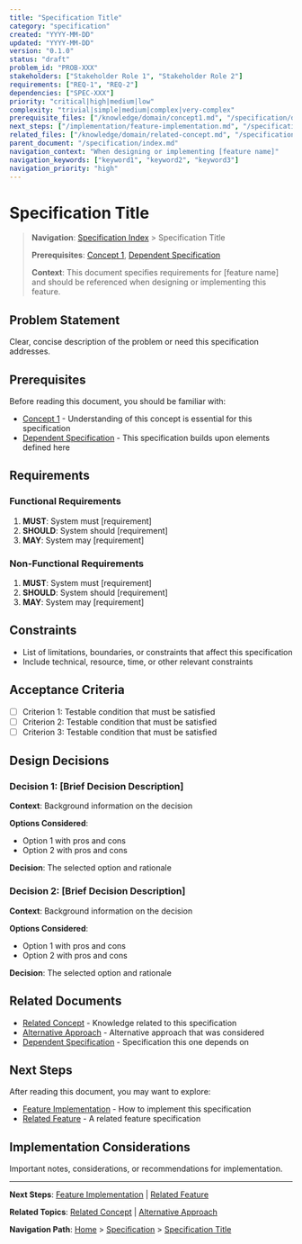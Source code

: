 ```yaml
---
title: "Specification Title"
category: "specification"
created: "YYYY-MM-DD"
updated: "YYYY-MM-DD"
version: "0.1.0"
status: "draft"
problem_id: "PROB-XXX"
stakeholders: ["Stakeholder Role 1", "Stakeholder Role 2"]
requirements: ["REQ-1", "REQ-2"]
dependencies: ["SPEC-XXX"]
priority: "critical|high|medium|low"
complexity: "trivial|simple|medium|complex|very-complex"
prerequisite_files: ["/knowledge/domain/concept1.md", "/specification/dependent-spec.md"]
next_steps: ["/implementation/feature-implementation.md", "/specification/related-feature.md"]
related_files: ["/knowledge/domain/related-concept.md", "/specification/alternative-approach.md"]
parent_document: "/specification/index.md"
navigation_context: "When designing or implementing [feature name]"
navigation_keywords: ["keyword1", "keyword2", "keyword3"]
navigation_priority: "high"
---
```


# Specification Title

> **Navigation**: [Specification Index](/specification/index.md) > Specification Title
>
> **Prerequisites**: [Concept 1](/knowledge/domain/concept1.md), [Dependent Specification](/specification/dependent-spec.md)
>
> **Context**: This document specifies requirements for [feature name] and should be referenced when designing or implementing this feature.

## Problem Statement

Clear, concise description of the problem or need this specification addresses.

## Prerequisites

Before reading this document, you should be familiar with:

- [Concept 1](/knowledge/domain/concept1.md) - Understanding of this concept is essential for this specification
- [Dependent Specification](/specification/dependent-spec.md) - This specification builds upon elements defined here

## Requirements

### Functional Requirements

1. **MUST**: System must [requirement]
2. **SHOULD**: System should [requirement]
3. **MAY**: System may [requirement]

### Non-Functional Requirements

1. **MUST**: System must [requirement]
2. **SHOULD**: System should [requirement]
3. **MAY**: System may [requirement]

## Constraints

- List of limitations, boundaries, or constraints that affect this specification
- Include technical, resource, time, or other relevant constraints

## Acceptance Criteria

- [ ] Criterion 1: Testable condition that must be satisfied
- [ ] Criterion 2: Testable condition that must be satisfied
- [ ] Criterion 3: Testable condition that must be satisfied

## Design Decisions

### Decision 1: [Brief Decision Description]

**Context**: Background information on the decision

**Options Considered**:
- Option 1 with pros and cons
- Option 2 with pros and cons

**Decision**: The selected option and rationale

### Decision 2: [Brief Decision Description]

**Context**: Background information on the decision

**Options Considered**:
- Option 1 with pros and cons
- Option 2 with pros and cons

**Decision**: The selected option and rationale

## Related Documents

- [Related Concept](/knowledge/domain/related-concept.md) - Knowledge related to this specification
- [Alternative Approach](/specification/alternative-approach.md) - Alternative approach that was considered
- [Dependent Specification](/specification/dependent-spec.md) - Specification this one depends on

## Next Steps

After reading this document, you may want to explore:

- [Feature Implementation](/implementation/feature-implementation.md) - How to implement this specification
- [Related Feature](/specification/related-feature.md) - A related feature specification

## Implementation Considerations

Important notes, considerations, or recommendations for implementation.

---

**Next Steps**: [Feature Implementation](/implementation/feature-implementation.md) | [Related Feature](/specification/related-feature.md)

**Related Topics**: [Related Concept](/knowledge/domain/related-concept.md) | [Alternative Approach](/specification/alternative-approach.md)

**Navigation Path**: [Home](/index.md) > [Specification](/specification/index.md) > [Specification Title](/specification/specification-title.md)